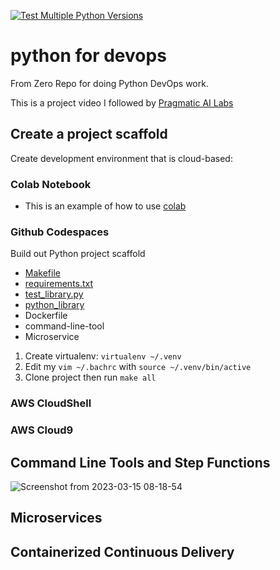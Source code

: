 [![Test Multiple Python Versions](https://github.com/TylerDev16/python-for-devops/actions/workflows/main.yml/badge.svg)](https://github.com/TylerDev16/python-for-devops/actions/workflows/main.yml)

# python for devops

 From Zero Repo for doing Python DevOps work.
 
 This is a project video I followed by [Pragmatic AI Labs](https://www.youtube.com/watch?v=kwZNpieUreA&t=7371s)

## Create a project scaffold

Create development environment that is cloud-based: 

### Colab Notebook

* This is an example of how to use [colab](https://github.com/TylerDev16/python-for-devops/blob/main/getting_started_python.ipynb)

### Github Codespaces 

Build out Python project scaffold

* [Makefile](https://github.com/TylerDev16/python-for-devops/blob/main/Makefile)
* [requirements.txt](https://github.com/TylerDev16/python-for-devops/blob/main/requirements.txt)
* [test_library.py](https://github.com/TylerDev16/python-for-devops/blob/main/test_devopslib.py)
* [python_library](https://github.com/TylerDev16/python-for-devops/tree/main/devopslib)
* Dockerfile
* command-line-tool
* Microservice

1. Create virtualenv: `virtualenv ~/.venv`
2. Edit my `vim ~/.bachrc` with `source ~/.venv/bin/active`
3. Clone project then run `make all`


### AWS CloudShell

### AWS Cloud9

## Command Line Tools and Step Functions
![Screenshot from 2023-03-15 08-18-54](https://user-images.githubusercontent.com/97607018/225307110-33519380-84f5-4ec7-8980-024b233cc6a7.png)


## Microservices

## Containerized Continuous Delivery
